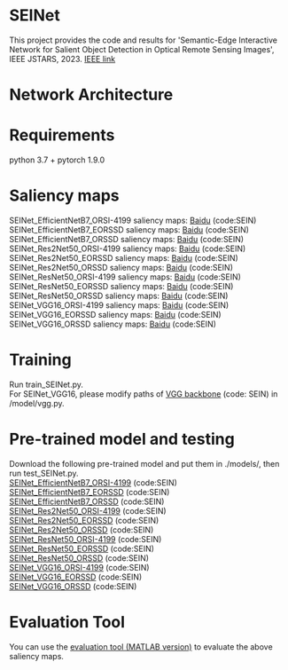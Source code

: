 # SEINet
This project provides the code and results for 'Semantic-Edge Interactive Network for Salient Object Detection in Optical Remote Sensing Images', IEEE JSTARS, 2023.
[IEEE link](https://ieeexplore.ieee.org/document/10192474)
# Network Architecture

# Requirements
python 3.7 + pytorch 1.9.0
# Saliency maps
SEINet_EfficientNetB7_ORSI-4199 saliency maps: [Baidu](https://pan.baidu.com/s/1_3I-vXo91Mmd3Qp5FDobPw) (code:SEIN)  
SEINet_EfficientNetB7_EORSSD saliency maps: [Baidu](https://pan.baidu.com/s/1uiUu0TUS1hVXePrTlm9oEA) (code:SEIN)  
SEINet_EfficientNetB7_ORSSD saliency maps: [Baidu](https://pan.baidu.com/s/1PAabKvibGUEHaOgaoTf8Sw) (code:SEIN)  
SEINet_Res2Net50_ORSI-4199 saliency maps: [Baidu](https://pan.baidu.com/s/1ON6iDVAJpp1w6w9YZltGAw) (code:SEIN)  
SEINet_Res2Net50_EORSSD saliency maps: [Baidu](https://pan.baidu.com/s/12VCZsm3eLBw_9a7JTrDJbQ) (code:SEIN)  
SEINet_Res2Net50_ORSSD saliency maps: [Baidu](https://pan.baidu.com/s/1Nn6NpebLVpWLyt2jvXiJYg) (code:SEIN)  
SEINet_ResNet50_ORSI-4199 saliency maps: [Baidu](https://pan.baidu.com/s/1zyY-zeyeLwVIoFaxBKzdMw) (code:SEIN)  
SEINet_ResNet50_EORSSD saliency maps: [Baidu](https://pan.baidu.com/s/1XkoyZv_bqc3l__tvYRdmiA) (code:SEIN)  
SEINet_ResNet50_ORSSD saliency maps: [Baidu](https://pan.baidu.com/s/1GVtjELIvfQEtag-y0em1Qw) (code:SEIN)  
SEINet_VGG16_ORSI-4199 saliency maps: [Baidu](https://pan.baidu.com/s/1YTN2mrnhZaX4Q35GmWVg9g) (code:SEIN)  
SEINet_VGG16_EORSSD saliency maps: [Baidu](https://pan.baidu.com/s/1bbsd4MPbCRsq8wr2D9o-yA) (code:SEIN)  
SEINet_VGG16_ORSSD saliency maps: [Baidu](https://pan.baidu.com/s/115xLxnxZWyWc6Q_mWLflpQ) (code:SEIN)  
# Training
Run train_SEINet.py.  
For SEINet_VGG16, please modify paths of [VGG backbone](https://pan.baidu.com/s/1YBvqCHS-Y1JVIaW_rpSgLw) (code: SEIN) in /model/vgg.py.
# Pre-trained model and testing
Download the following pre-trained model and put them in ./models/, then run test_SEINet.py.  
[SEINet_EfficientNetB7_ORSI-4199](https://pan.baidu.com/s/11yJu1QsrbOFgfdoe8biYfg) (code:SEIN)   
[SEINet_EfficientNetB7_EORSSD](https://pan.baidu.com/s/18ESvcJ4AhiiqfloDv6UWZQ) (code:SEIN)   
[SEINet_EfficientNetB7_ORSSD](https://pan.baidu.com/s/1wXWW7UcblAdwO-NvuDOy6g) (code:SEIN)  
[SEINet_Res2Net50_ORSI-4199](https://pan.baidu.com/s/1LyeS4jh6Hy0SX-EwHgZyKg) (code:SEIN)  
[SEINet_Res2Net50_EORSSD](https://pan.baidu.com/s/1AFwK0avVqucSo61R4C6A8g) (code:SEIN)  
[SEINet_Res2Net50_ORSSD](https://pan.baidu.com/s/1UvPmLsbJolwnNit--iMPxQ) (code:SEIN)  
[SEINet_ResNet50_ORSI-4199](https://pan.baidu.com/s/1Aqo8_tiIfaPLvBT0Kk_tDg) (code:SEIN)  
[SEINet_ResNet50_EORSSD](https://pan.baidu.com/s/1Q5siaO9DkcyMa2Z6l7QejA) (code:SEIN)  
[SEINet_ResNet50_ORSSD](https://pan.baidu.com/s/1-mUwTMBNiwNSaYaHmNWJ3A) (code:SEIN)  
[SEINet_VGG16_ORSI-4199](https://pan.baidu.com/s/1vdIn2-RikWIBfkMoCPM6Cw) (code:SEIN)  
[SEINet_VGG16_EORSSD](https://pan.baidu.com/s/1G3amffaKLa5vv9Y7rda7ow) (code:SEIN)  
[SEINet_VGG16_ORSSD](https://pan.baidu.com/s/1mgZyXTFFmBzNbZt4V7g3Ww) (code:SEIN)  
# Evaluation Tool
You can use the [evaluation tool (MATLAB version)](https://github.com/MathLee/MatlabEvaluationTools) to evaluate the above saliency maps.
